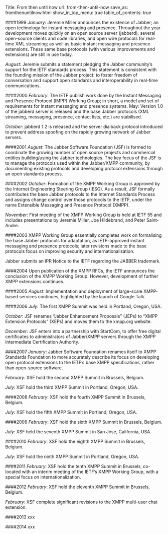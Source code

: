 Title: From then until now
url: from-then-until-now
save_as: fromthenuntilnow.html
show_in_top_menu: true
table_of_contents: true

####1999
*January*: Jeremie Miller announces the existence of Jabber; an open technology for instant messaging and presence. Throughout the year development moves quickly on an open source server (jabberd), several open-source clients and code libraries, and open wire protocols for real-time XML streaming; as well as basic instant messaging and presence extensions. These same base protocols (with various improvements and extensions) are still in use today.

*August*: Jeremie submits a statement pledging the Jabber community’s support for the IETF standards process. This statement is consistent with the founding mission of the Jabber project: to foster freedom of conversation and support open standards and interoperability in real-time communications.

####2000
*February*: The IETF publish work done by the Instant Messaging and Presence Protocol (IMPP) Working Group; in short, a model and set of requirements for instant messaging and presence systems.
May: Version 1.0 of the jabberd server is released and the base Jabber protocols (XML streaming, messaging, presence, contact lists, etc.) are stabilised. 

*October*: jabberd 1.2 is released and the server dialback protocol introduced to prevent address spoofing on the rapidly growing network of Jabber servers.

####2001
*August*: The Jabber Software Foundation (JSF) is formed to coordinate the growing number of open source projects and commercial entities building/using the Jabber technologies. The key focus of the JSF is to manage the protocols used within the Jabber/XMPP community, by documenting existing protocols and developing protocol extensions through an open standards process.

####2002
*October*: Formation of the XMPP Working Group is approved by the Internet Engineering Steering Group (IESG). As a result, JSF formally contributes the base Jabber protocols to the Internet Standards Process and assigns change control over those protocols to the IETF, under the name Extensible Messaging and Presence Protocol (XMPP). 

*November*: First meeting of the XMPP Working Group is held at IETF 55 and includes presentations by Jeremie Miller, Joe Hildebrand, and Peter Saint-Andre.

####2003
XMPP Working Group essentially completes work on formalising the base Jabber protocols for adaptation, as IETF-approved instant messaging and presence protocols; later revisions made to the base protocols focus on improving security and internationalisation. 

Jabber submits an IPR Notice to the IETF regarding the JABBER trademark.

####2004
Upon publication of the XMPP RFCs, the IETF announces the conclusion of the XMPP Working Group. However, development of further XMPP extensions continues.

####2005
*August*: Implementation and deployment of large-scale XMPP-based services continues, highlighted by the launch of Google Talk.

####2006
*July*: The first XMPP Summit was held in Portland, Oregon, USA.

*October*: JSF renames “Jabber Enhancement Proposals” (JEPs) to “XMPP Extension Protocols” (XEPs) and moves them to the xmpp.org website.

*December*: JSF enters into a partnership with StartCom, to offer free digital certificates to administrators of Jabber/XMPP servers through the XMPP Intermediate Certification Authority.

####2007
*January*: Jabber Software Foundation renames itself to XMPP Standards Foundation to more accurately describe its focus on developing open protocol extensions to the IETF’s base XMPP specifications, rather than open-source software.

*February*: XSF hold the second XMPP Summit in Brussels, Belgium.

*July*: XSF hold the third XMPP Summit in Portland, Oregon, USA.

####2008
*February*: XSF hold the fourth XMPP Summit in Brussels, Belgium.

*July*: XSF hold the fifth XMPP Summit in Portland, Oregon, USA.

####2009
*February*: XSF hold the sixth XMPP Summit in Brussels, Belgium.

*July*: XSF held the seventh XMPP Summit in San Jose, California, USA.

####2010
*February*: XSF hold the eighth XMPP Summit in Brussels, Belgium.

*July*: XSF hold the ninth XMPP Summit in Portland, Oregon, USA.

####2011
*February*: XSF hold the tenth XMPP Summit in Brussels, co-located with an interim meeting of the IETF’s XMPP Working Group, with a special focus on internationalization.

####2012
*February*: XSF hold the eleventh XMPP Summit in Brussels, Belgium.

*February*: XSF complete significant revisions to the XMPP multi-user chat extension.

####2013
xxx

####2014
xxx
